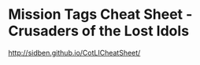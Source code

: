 Mission Tags Cheat Sheet - Crusaders of the Lost Idols
==================

http://sidben.github.io/CotLICheatSheet/

